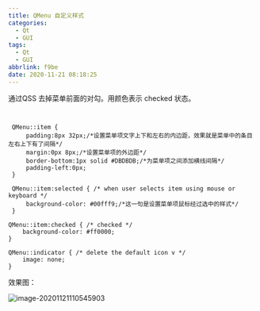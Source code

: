 ```yaml
---
title: QMenu 自定义样式
categories:
  - Qt
  - GUI
tags:
  - Qt
  - GUI
abbrlink: f9be
date: 2020-11-21 08:18:25
---
```


通过QSS 去掉菜单前面的对勾。用颜色表示 checked 状态。

```Qss


 QMenu::item {
     padding:8px 32px;/*设置菜单项文字上下和左右的内边距，效果就是菜单中的条目左右上下有了间隔*/
     margin:0px 8px;/*设置菜单项的外边距*/
     border-bottom:1px solid #DBDBDB;/*为菜单项之间添加横线间隔*/
     padding-left:0px;
 }

 QMenu::item:selected { /* when user selects item using mouse or keyboard */
     background-color: #00fff9;/*这一句是设置菜单项鼠标经过选中的样式*/
 }

QMenu::item:checked { /* checked */
    background-color: #ff0000;
}

QMenu::indicator { /* delete the default icon v */
    image: none;
}

```



效果图：

![image-20201121110545903](image-20201121110545903.png)

